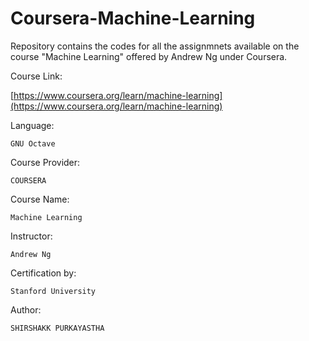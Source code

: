 # Coursera-Machine-Learning
Repository contains the codes for all the assignmnets available on the course "Machine Learning" offered by Andrew Ng under Coursera.

Course Link:

      
[https://www.coursera.org/learn/machine-learning](https://www.coursera.org/learn/machine-learning)


    
Language:

    GNU Octave
    
Course Provider:

    COURSERA
    
Course Name:

    Machine Learning
        
Instructor:

    Andrew Ng
    
Certification by:

    Stanford University
    
    
Author:

    SHIRSHAKK PURKAYASTHA
    
    
